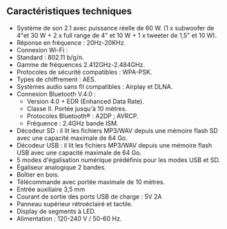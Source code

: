 ## Caractéristiques techniques

- Système de son 2.1 avec puissance réelle de 60 W. (1 x subwoofer de 4"et 30 W + 2 x full range de 4" et 10 W + 1 x tweeter de 1,5" et 10 W).
- Réponse en fréquence : 20Hz-20KHz.
- Connexion Wi-Fi :
 - Standard : 802.11 b/g/n.
  -	Gamme de fréquences 2.412GHz-2.484GHz.
  -	Protocoles de sécurité compatibles : WPA-PSK.
  -	Types de chiffrement : AES. 
  -	Systèmes audio sans fil compatibles : Airplay et DLNA.
- Connexion Bluetooth V.4.0 : 
  - Version 4.0 + EDR (Enhanced Data Rate).
  - Classe II. Portée jusqu'à 10 mètres. 
  - Protocoles Bluetooth® : A2DP ; AVRCP. 
  - Fréquence : 2.4GHz bande ISM.
- Décodeur SD : il lit les fichiers MP3/WAV depuis une mémoire flash SD avec une capacité maximale de 64 Go. 
- Décodeur USB : il lit les fichiers MP3/WAV depuis une mémoire flash USB avec une capacité maximale de 64 Go. 
- 5 modes d'égalisation numérique prédéfinis pour les modes USB et SD. 
- Égaliseur analogique 2 bandes.
- Boîtier en bois. 
- Télécommande avec portée maximale de 10 mètres. 
- Entrée auxiliaire 3,5 mm
- Courant de sortie des ports USB de charge : 5V 2A  
- Panneau supérieur rétroéclairé et tactile. 
- Display de segments à LED.  
- Alimentation : 120-240 V / 50-60 Hz.
